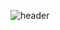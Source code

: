 ![header](https://capsule-render.vercel.app/api?type=waving&color="A3DCBE"&height=300&section=header&text=capsule%20render&fontSize=90)
